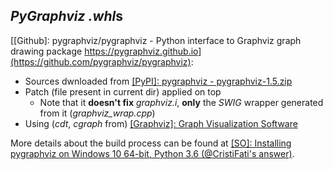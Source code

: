 *PyGraphviz* *.whl*s
--------------------

[[Github]: pygraphviz/pygraphviz - Python interface to Graphviz graph drawing package https://pygraphviz.github.io](https://github.com/pygraphviz/pygraphviz):
- Sources dwnloaded from [[PyPI]: pygraphviz - pygraphviz-1.5.zip](https://files.pythonhosted.org/packages/7e/b1/d6d849ddaf6f11036f9980d433f383d4c13d1ebcfc3cd09bc845bda7e433/pygraphviz-1.5.zip)
- Patch (file present in current dir) applied on top
    - Note that it **doesn't fix** *graphviz.i*, **only** the *SWIG* wrapper generated from it (*graphviz\_wrap.cpp*)
- Using (*cdt*, *cgraph* from) [[Graphviz]: Graph Visualization Software](https://www.graphviz.org)

More details about the build process can be found at [[SO]: Installing pygraphviz on Windows 10 64-bit, Python 3.6 (@CristiFati's answer)](https://stackoverflow.com/questions/45093811/installing-pygraphviz-on-windows-10-64-bit-python-3-6/54890705#54890705).

